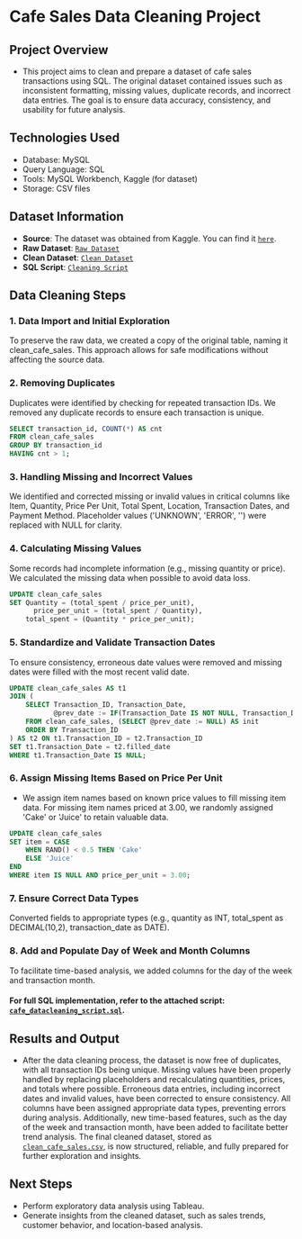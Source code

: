 # Cafe Sales Data Cleaning Project

## Project Overview
- This project aims to clean and prepare a dataset of cafe sales transactions using SQL. The original dataset contained issues such as inconsistent formatting, missing values, duplicate records, and incorrect data entries. The goal is to ensure data accuracy, consistency, and usability for future analysis.

## Technologies Used
- Database: MySQL
- Query Language: SQL
- Tools: MySQL Workbench, Kaggle (for dataset)
- Storage: CSV files

## Dataset Information
- **Source**: The dataset was obtained from Kaggle. You can find it [`here`](https://www.kaggle.com/datasets/ahmedmohamed2003/cafe-sales-dirty-data-for-cleaning-training).
- **Raw Dataset**: [`Raw Dataset`](./dirty_cafe_sales.csv)
- **Clean Dataset**: [`Clean Dataset`](./clean_cafe_sales.csv)
- **SQL Script**: [`Cleaning Script`](./cafe_datacleaning_script.sql)

## Data Cleaning Steps

### 1. Data Import and Initial Exploration
To preserve the raw data, we created a copy of the original table, naming it clean_cafe_sales. This approach allows for safe modifications without affecting the source data.

### 2. Removing Duplicates
Duplicates were identified by checking for repeated transaction IDs. We removed any duplicate records to ensure each transaction is unique.

```sql
SELECT transaction_id, COUNT(*) AS cnt
FROM clean_cafe_sales
GROUP BY transaction_id
HAVING cnt > 1;
```
  
### 3. Handling Missing and Incorrect Values
We identified and corrected missing or invalid values in critical columns like Item, Quantity, Price Per Unit, Total Spent, Location, Transaction Dates, and Payment Method. Placeholder values ('UNKNOWN', 'ERROR', '') were replaced with NULL for clarity.

### 4. Calculating Missing Values
Some records had incomplete information (e.g., missing quantity or price). We calculated the missing data when possible to avoid data loss.

```sql
UPDATE clean_cafe_sales
SET Quantity = (total_spent / price_per_unit),
	  price_per_unit = (total_spent / Quantity),
    total_spent = (Quantity * price_per_unit);
```

### 5. Standardize and Validate Transaction Dates
To ensure consistency, erroneous date values were removed and missing dates were filled with the most recent valid date.

```sql
UPDATE clean_cafe_sales AS t1
JOIN (
    SELECT Transaction_ID, Transaction_Date,
           @prev_date := IF(Transaction_Date IS NOT NULL, Transaction_Date, @prev_date) AS filled_date
    FROM clean_cafe_sales, (SELECT @prev_date := NULL) AS init
    ORDER BY Transaction_ID
) AS t2 ON t1.Transaction_ID = t2.Transaction_ID
SET t1.Transaction_Date = t2.filled_date
WHERE t1.Transaction_Date IS NULL;
```

### 6. Assign Missing Items Based on Price Per Unit
- We assign item names based on known price values to fill missing item data. For missing item names priced at 3.00, we randomly assigned 'Cake' or 'Juice' to retain valuable data.

```sql
UPDATE clean_cafe_sales
SET item = CASE
    WHEN RAND() < 0.5 THEN 'Cake'
    ELSE 'Juice'
END
WHERE item IS NULL AND price_per_unit = 3.00;
```

### 7. Ensure Correct Data Types
Converted fields to appropriate types (e.g., quantity as INT, total_spent as DECIMAL(10,2), transaction_date as DATE).

### 8. Add and Populate Day of Week and Month Columns
To facilitate time-based analysis, we added columns for the day of the week and transaction month.

#### For full SQL implementation, refer to the attached script: [`cafe_datacleaning_script.sql`](./cafe_datacleaning_script.sql).

## Results and Output
- After the data cleaning process, the dataset is now free of duplicates, with all transaction IDs being unique. Missing values have been properly handled by replacing placeholders and recalculating quantities, prices, and totals where possible. Erroneous data entries, including incorrect dates and invalid values, have been corrected to ensure consistency. All columns have been assigned appropriate data types, preventing errors during analysis. Additionally, new time-based features, such as the day of the week and transaction month, have been added to facilitate better trend analysis. The final cleaned dataset, stored as [`clean_cafe_sales.csv`](./clean_cafe_sales.csv), is now structured, reliable, and fully prepared for further exploration and insights.

## Next Steps
- Perform exploratory data analysis using Tableau.
- Generate insights from the cleaned dataset, such as sales trends, customer behavior, and location-based analysis.



